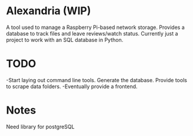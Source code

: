 # Alexandria (WIP)
A tool used to manage a Raspberry Pi-based network storage.  Provides a database to track files and leave reviews/watch status.  Currently just a project to work with an SQL database in Python.

# TODO
-Start laying out command line tools.  Generate the database.  Provide tools to scrape data folders.
-Eventually provide a frontend.

# Notes
Need library for postgreSQL